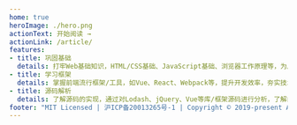 ```yaml
---
home: true
heroImage: ./hero.png
actionText: 开始阅读 →
actionLink: /article/
features:
- title: 巩固基础
  details: 打牢Web基础知识，HTML/CSS基础、JavaScript基础、浏览器工作原理等，为后续学习打下坚实的基础。
- title: 学习框架
  details: 掌握前端流行框架/工具，如Vue、React、Webpack等，提升开发效率，夯实技术竞争力。
- title: 源码解析
  details: 了解源码的实现，通过对Lodash、jQuery、Vue等库/框架源码进行分析，了解内部运行机制，构建核心竞争力。
footer: "MIT Licensed | 沪ICP备20013265号-1 | Copyright © 2019-present AaronKong"
---
```




